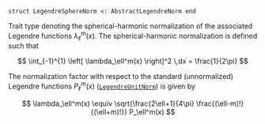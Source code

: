 ```
struct LegendreSphereNorm <: AbstractLegendreNorm end
```

Trait type denoting the spherical-harmonic normalization of the associated Legendre functions $\lambda_\ell^m(x)$. The spherical-harmonic normalization is defined such that

$$
    \int_{-1}^{1} \left[ \lambda_\ell^m(x) \right]^2 \,dx = \frac{1}{2\pi}
$$

The normalization factor with respect to the standard (unnormalized) Legendre functions $P_\ell^m(x)$ ([`LegendreUnitNorm`](@ref)) is given by

$$
    \lambda_\ell^m(x) \equiv \sqrt{\frac{2\ell+1}{4\pi} \frac{(\ell-m)!}{(\ell+m)!}} P_\ell^m(x)
$$
